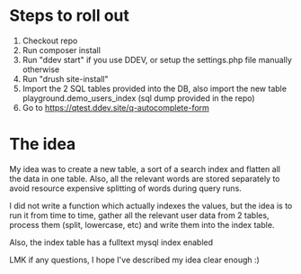 # Steps to roll out
1. Checkout repo
2. Run composer install
3. Run "ddev start" if you use DDEV, or setup the settings.php file manually otherwise
4. Run "drush site-install"
5. Import the 2 SQL tables provided into the DB, also import the new table playground.demo_users_index (sql dump provided in the repo)
6. Go to https://qtest.ddev.site/q-autocomplete-form

# The idea
My idea was to create a new table, a sort of a search index and flatten all the data in one table. Also, all the relevant words are stored separately to avoid resource expensive splitting of words during query runs.

I did not write a function which actually indexes the values, but the idea is to run it from time to time, gather all the relevant user data from 2 tables, process them (split, lowercase, etc) and write them into the index table.

Also, the index table has a fulltext mysql index enabled

LMK if any questions, I hope I've described my idea clear enough :)
